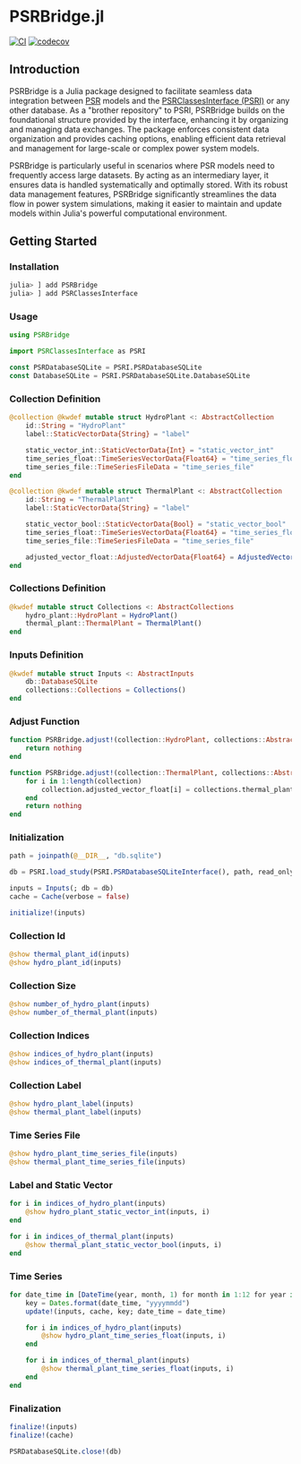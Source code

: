 # PSRBridge.jl

[![CI](https://github.com/psrenergy/PSRBridge.jl/actions/workflows/CI.yml/badge.svg)](https://github.com/psrenergy/PSRBridge.jl/actions/workflows/CI.yml)
[![codecov](https://codecov.io/gh/psrenergy/PSRBridge.jl/graph/badge.svg?token=7tA9ajgsLf)](https://codecov.io/gh/psrenergy/PSRBridge.jl)

## Introduction

PSRBridge is a Julia package designed to facilitate seamless data integration between [PSR](https://www.psr-inc.com) models and the [PSRClassesInterface (PSRI)](https://github.com/psrenergy/PSRClassesInterface.jl) or any other database. As a "brother repository" to PSRI, PSRBridge builds on the foundational structure provided by the interface, enhancing it by organizing and managing data exchanges. The package enforces consistent data organization and provides caching options, enabling efficient data retrieval and management for large-scale or complex power system models.

PSRBridge is particularly useful in scenarios where PSR models need to frequently access large datasets. By acting as an intermediary layer, it ensures data is handled systematically and optimally stored. With its robust data management features, PSRBridge significantly streamlines the data flow in power system simulations, making it easier to maintain and update models within Julia's powerful computational environment.

## Getting Started

### Installation

```julia
julia> ] add PSRBridge
julia> ] add PSRClassesInterface
```

### Usage

```julia
using PSRBridge

import PSRClassesInterface as PSRI

const PSRDatabaseSQLite = PSRI.PSRDatabaseSQLite
const DatabaseSQLite = PSRI.PSRDatabaseSQLite.DatabaseSQLite
```

### Collection Definition

```julia
@collection @kwdef mutable struct HydroPlant <: AbstractCollection
    id::String = "HydroPlant"
    label::StaticVectorData{String} = "label"

    static_vector_int::StaticVectorData{Int} = "static_vector_int"
    time_series_float::TimeSeriesVectorData{Float64} = "time_series_float"
    time_series_file::TimeSeriesFileData = "time_series_file"
end

@collection @kwdef mutable struct ThermalPlant <: AbstractCollection
    id::String = "ThermalPlant"
    label::StaticVectorData{String} = "label"

    static_vector_bool::StaticVectorData{Bool} = "static_vector_bool"
    time_series_float::TimeSeriesVectorData{Float64} = "time_series_float"
    time_series_file::TimeSeriesFileData = "time_series_file"

    adjusted_vector_float::AdjustedVectorData{Float64} = AdjustedVectorData{Float64}()
end
```

### Collections Definition

```julia
@kwdef mutable struct Collections <: AbstractCollections
    hydro_plant::HydroPlant = HydroPlant()
    thermal_plant::ThermalPlant = ThermalPlant()
end
```

### Inputs Definition

```julia
@kwdef mutable struct Inputs <: AbstractInputs
    db::DatabaseSQLite
    collections::Collections = Collections()
end
```

### Adjust Function

```julia
function PSRBridge.adjust!(collection::HydroPlant, collections::AbstractCollections, db::DatabaseSQLite; kwargs...)
    return nothing
end

function PSRBridge.adjust!(collection::ThermalPlant, collections::AbstractCollections, db::DatabaseSQLite; kwargs...)
    for i in 1:length(collection)
        collection.adjusted_vector_float[i] = collections.thermal_plant.time_series_float[i] + collections.hydro_plant.time_series_float[i]
    end
    return nothing
end
```

### Initialization

```julia
path = joinpath(@__DIR__, "db.sqlite")

db = PSRI.load_study(PSRI.PSRDatabaseSQLiteInterface(), path, read_only = true)

inputs = Inputs(; db = db)
cache = Cache(verbose = false)

initialize!(inputs)
```

### Collection Id

```julia
@show thermal_plant_id(inputs)
@show hydro_plant_id(inputs)
```

### Collection Size

```julia
@show number_of_hydro_plant(inputs)
@show number_of_thermal_plant(inputs)
```

### Collection Indices

```julia
@show indices_of_hydro_plant(inputs)
@show indices_of_thermal_plant(inputs)
```

### Collection Label

```julia
@show hydro_plant_label(inputs)
@show thermal_plant_label(inputs)
```

### Time Series File

```julia
@show hydro_plant_time_series_file(inputs)
@show thermal_plant_time_series_file(inputs)
```

### Label and Static Vector

```julia
for i in indices_of_hydro_plant(inputs)
    @show hydro_plant_static_vector_int(inputs, i)
end

for i in indices_of_thermal_plant(inputs)
    @show thermal_plant_static_vector_bool(inputs, i)
end
```

### Time Series

```julia
for date_time in [DateTime(year, month, 1) for month in 1:12 for year in 2000:2005]
    key = Dates.format(date_time, "yyyymmdd")
    update!(inputs, cache, key; date_time = date_time)

    for i in indices_of_hydro_plant(inputs)
        @show hydro_plant_time_series_float(inputs, i)
    end

    for i in indices_of_thermal_plant(inputs)
        @show thermal_plant_time_series_float(inputs, i)
    end
end
```

### Finalization

```julia
finalize!(inputs)
finalize!(cache)

PSRDatabaseSQLite.close!(db)
```
